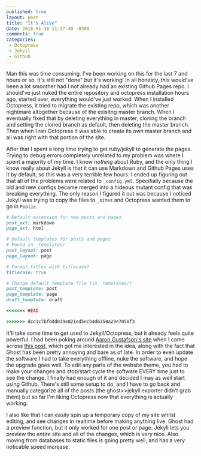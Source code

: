 ```yaml
---
published: true
layout: post
title: "It's Alive"
date: 2016-01-18 11:27:40 -0500
comments: true
categories:
 - Octopress
 - Jekyll
 - Github
---
```


Man this was time consuming. I've been working on this for the last 7 and hours or so. It's still not "done" but it's working! In all honesty, this would've been a lot smoother had I not already had an existing Github Pages repo. I should've just nuked the entire repository and octopress installation hours ago, started over, everything would've just worked. When I installed Octopress, it tried to migrate the existing repo, which was another nightmare altogether because of the exisitng master branch. When I eventually fixed that by deleting everything in master, cloning the branch and setting the cloned branch as default, then deleting the master branch. Then when I ran Octopress it was able to create its own master branch and all was right with that portion of the site.
<!--more-->
After that I spent a long time trying to get ruby/jekyll to generate the pages. Trying to debug errors completely unrelated to my problem was where I spent a majority of my time. I know _nothing_ about Ruby, and the only thing I know really about Jekyll is that it can use Markdown and Github Pages uses it by default, so this was a very terrible few hours. I ended up figuring out that all of the problems were related to ```_config.yml```. Specifially because the old and new configs became merged into a hideous mutant config that was breaking everything. The only reason I figured it out was because I noticed Jekyll was trying to copy the files to ```_sites``` and Octopress wanted them to go in ```Public```.


``` Ruby About half of this code block was missing https://github.com/octopress/octopress#configuration
# Default extension for new posts and pages
post_ext: markdown
page_ext: html

# Default templates for posts and pages
# Found in _templates/
post_layout: post
page_layout: page

# Format titles with titlecase?
titlecase: true

# Change default template file (in _templates/)
post_template: post
page_template: page
draft_template: draft
```

``` Ruby Took me a while to figure out that this wasn't supposed to be in the _config.yml... https://github.com/Soulflare3/soulflare3.github.io/commit/22348b88209af1f2879bd4f2f15110c9c6e64fab
<<<<<<< HEAD

>>>>>>> dcc1c7bfddd839e021ed5ecb4d6350a29e7858f3
```

It'll take some time to get used to Jekyll/Octopress, but it already feels quite powerful. I had been poking around [Aaron Gustafson's site](https://www.aaron-gustafson.com/) when I came across [this post](https://www.aaron-gustafson.com/notebook/a-grand-experiment/), which got me interested in the idea, along with the fact that Ghost has been pretty annoying and bare as of late. In order to even update the software I had to take everything offline, nuke the software, and hope the upgrade goes well. To edit any parts of the website theme, you had to make your changes and stop/start cycle the software EVERY time just to see the change. I finally had enough of it and decided I may as well start using Github. There's still some setup to do, and I have to go back and manually categorize all of the posts (the ghost>>jekyll exporter didn't grab them) but so far I'm liking Octopress now that everything is actually working.

I also like that I can easily spin up a temporary copy of my site whilst editing, and see changes in realtime before making anything live. Ghost had a preview function, but it only worked for one post or page. Jekyll lets you preview the _entire_ site and all of the changes, which is very nice. Also moving from databases to static files is going pretty well, and has a very noticable speed increase.